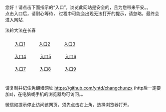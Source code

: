 您好！请点击下面指示的“入口”，浏览此网站是安全的，且为您带来平安。。 <br/>
点击入口后，请耐心等待， 过程中可能会出现无法打开的提示，请忽略，最终会进入网站. </br>

法轮大法在长春<br/>
<div style="padding:10px"><a style="margin:20px" target="_blank" href="https://dvu2byxfymig7.cloudfront.net/2Qpsp?klvxvq" id="ccLink1" rel="nofollow">入口1</a> <a target="_blank" style="margin:20px" href="https://d2h2n6haus3zwt.cloudfront.net/2Qpsp?dpzpav" id="ccLink2" rel="nofollow">入口2</a> <a style="margin:20px" target="_blank" href="https://d3dfkxcw5gag9u.cloudfront.net/2Qpsp?gyioeu" id="ccLink3" rel="nofollow">入口3</a></div>

<div style="padding:10px" ><a style="margin:20px" target="_blank" href="https://dvu2byxfymig7.cloudfront.net/2Qpsp?klvxvq" id="ccLink4" rel="nofollow">入口4</a> <a style="margin:20px" href="https://d2h2n6haus3zwt.cloudfront.net/2Qpsp?dpzpav" target="_blank" id="ccLink5" rel="nofollow">入口5</a> <a style="margin:20px" href="https://d3dfkxcw5gag9u.cloudfront.net/2Qpsp?gyioeu" target="_blank" id="ccLink6" rel="nofollow">入口6</a></div>

<div style="padding:10px"><a style="margin:20px" target="_blank" href="https://dvu2byxfymig7.cloudfront.net/2Qpsp?klvxvq" id="ccLink7" rel="nofollow">入口7</a> <a style="margin:20px" href="https://d2h2n6haus3zwt.cloudfront.net/2Qpsp?dpzpav" target="_blank" id="ccLink8" rel="nofollow">入口8</a> <a style="margin:20px" target="_blank" href="https://d3dfkxcw5gag9u.cloudfront.net/2Qpsp?gyioeu" id="ccLink9" rel="nofollow">入口9</a></div>

<br/>



请复制并记住免翻墙网址 https://github.com/yntd/changchunzx (http后一定要加s)，在电脑或手机的浏览器均可访问。。<br/>

微信如提示停止访问该网页，须先点击右上角，选择浏览器打开。
